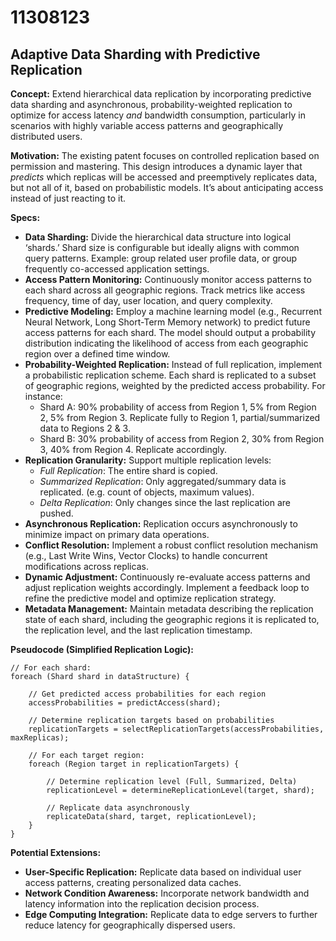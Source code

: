 # 11308123

## Adaptive Data Sharding with Predictive Replication

**Concept:** Extend hierarchical data replication by incorporating predictive data sharding and asynchronous, probability-weighted replication to optimize for access latency *and* bandwidth consumption, particularly in scenarios with highly variable access patterns and geographically distributed users.

**Motivation:** The existing patent focuses on controlled replication based on permission and mastering. This design introduces a dynamic layer that *predicts* which replicas will be accessed and preemptively replicates data, but not all of it, based on probabilistic models. It’s about anticipating access instead of just reacting to it.

**Specs:**

*   **Data Sharding:** Divide the hierarchical data structure into logical ‘shards.’ Shard size is configurable but ideally aligns with common query patterns. Example: group related user profile data, or group frequently co-accessed application settings.
*   **Access Pattern Monitoring:** Continuously monitor access patterns to each shard across all geographic regions. Track metrics like access frequency, time of day, user location, and query complexity.
*   **Predictive Modeling:** Employ a machine learning model (e.g., Recurrent Neural Network, Long Short-Term Memory network) to predict future access patterns for each shard. The model should output a probability distribution indicating the likelihood of access from each geographic region over a defined time window.
*   **Probability-Weighted Replication:** Instead of full replication, implement a probabilistic replication scheme. Each shard is replicated to a subset of geographic regions, weighted by the predicted access probability. For instance:
    *   Shard A: 90% probability of access from Region 1, 5% from Region 2, 5% from Region 3. Replicate fully to Region 1, partial/summarized data to Regions 2 & 3.
    *   Shard B: 30% probability of access from Region 2, 30% from Region 3, 40% from Region 4. Replicate accordingly.
*   **Replication Granularity:** Support multiple replication levels:
    *   *Full Replication*: The entire shard is copied.
    *   *Summarized Replication*: Only aggregated/summary data is replicated. (e.g. count of objects, maximum values).
    *   *Delta Replication*: Only changes since the last replication are pushed.
*   **Asynchronous Replication:** Replication occurs asynchronously to minimize impact on primary data operations.
*   **Conflict Resolution:** Implement a robust conflict resolution mechanism (e.g., Last Write Wins, Vector Clocks) to handle concurrent modifications across replicas.
*   **Dynamic Adjustment:** Continuously re-evaluate access patterns and adjust replication weights accordingly. Implement a feedback loop to refine the predictive model and optimize replication strategy.
* **Metadata Management:** Maintain metadata describing the replication state of each shard, including the geographic regions it is replicated to, the replication level, and the last replication timestamp.

**Pseudocode (Simplified Replication Logic):**

```
// For each shard:
foreach (Shard shard in dataStructure) {

    // Get predicted access probabilities for each region
    accessProbabilities = predictAccess(shard);

    // Determine replication targets based on probabilities
    replicationTargets = selectReplicationTargets(accessProbabilities, maxReplicas);

    // For each target region:
    foreach (Region target in replicationTargets) {

        // Determine replication level (Full, Summarized, Delta)
        replicationLevel = determineReplicationLevel(target, shard);

        // Replicate data asynchronously
        replicateData(shard, target, replicationLevel);
    }
}
```

**Potential Extensions:**

*   **User-Specific Replication:** Replicate data based on individual user access patterns, creating personalized data caches.
*   **Network Condition Awareness:** Incorporate network bandwidth and latency information into the replication decision process.
*   **Edge Computing Integration:** Replicate data to edge servers to further reduce latency for geographically dispersed users.
